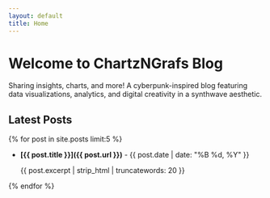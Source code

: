 ```yaml
---
layout: default
title: Home
---
```


# Welcome to ChartzNGrafs Blog

Sharing insights, charts, and more! A cyberpunk-inspired blog featuring data visualizations, analytics, and digital creativity in a synthwave aesthetic.

## Latest Posts

{% for post in site.posts limit:5 %}
- **[{{ post.title }}]({{ post.url }})** - {{ post.date | date: "%B %d, %Y" }}
  
  {{ post.excerpt | strip_html | truncatewords: 20 }}

{% endfor %}
